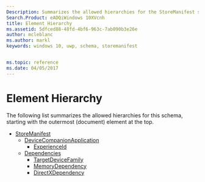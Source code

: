 ```yaml
---
Description: Summarizes the allowed hierarchies for the StoreManifest schema.
Search.Product: eADQiWindows 10XVcnh
title: Element Hierarchy
ms.assetid: 5dfced88-48fd-4bf6-963c-7ab090b3e26e
author: mcleblanc
ms.author: markl
keywords: windows 10, uwp, schema, storemanifest


ms.topic: reference
ms.date: 04/05/2017
---
```


# Element Hierarchy


The following list summarizes the allowed hierarchies for this schema, starting with the outermost (document) element at the top.

-   [StoreManifest](element-storemanifest.md)
    -   [DeviceCompanionApplication](element-devicecompanionapplication.md)
        -   [ExperienceId](element-experienceid.md)
    -   [Dependencies](element-dependencies.md)
        -   [TargetDeviceFamily](element-targetdevicefamily.md)
        -   [MemoryDependency](element-memorydependency.md)
        -   [DirectXDependency](element-directxdependency.md)

 

 



